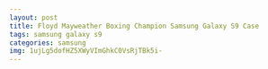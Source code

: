 ```yaml
---
layout: post
title: Floyd Mayweather Boxing Champion Samsung Galaxy S9 Case
tags: samsung galaxy s9
categories: samsung
img: 1ujLg5dofHZ5XWyVImGhkC0VsRjTBk5i-
---
```

